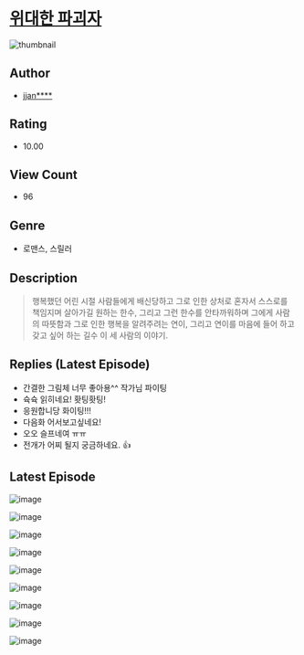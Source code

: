 # [위대한 파괴자](https://comic.naver.com/bestChallenge/list?titleId=811067)
![thumbnail](https://image-comic.pstatic.net/user_contents_data/challenge_comic/2023/05/25/116181/upload_7090413178935730485_480x623.jpeg)

## Author
- [jjan****](https://comic.naver.com/artistTitle?id=116181)

## Rating
- 10.00

## View Count
- 96

## Genre
- 로맨스, 스릴러

## Description
> 행복했던 어린 시절 사람들에게 배신당하고 그로 인한 상처로 혼자서 스스로를 책임지며 살아가길 원하는 한수, 그리고 그런 한수를 안타까워하며 그에게 사람의 따뜻함과 그로 인한 행복을 알려주려는 연이, 그리고 연이를 마음에 들어 하고 갖고 싶어 하는 길수 이 세 사람의 이야기.

## Replies (Latest Episode)
- 간결한 그림체 너무 좋아용^^ 작가님 파이팅
- 슉슉 읽히네요! 홧팅홧팅!
- 응원합니당 화이팅!!!
- 다음화 어서보고싶네요!
- 오오 슬프네여 ㅠㅠ
- 전개가 어찌 될지 궁금하네요. 👍

## Latest Episode
![image](https://image-comic.pstatic.net/user_contents_data/challenge_comic/2023/05/25/116181/upload_7089340026210104164.jpeg)

![image](https://image-comic.pstatic.net/user_contents_data/challenge_comic/2023/05/25/116181/upload_3472331809628435044.jpeg)

![image](https://image-comic.pstatic.net/user_contents_data/challenge_comic/2023/05/25/116181/upload_3474635294977831012.jpeg)

![image](https://image-comic.pstatic.net/user_contents_data/challenge_comic/2023/05/25/116181/upload_7075489700834850660.jpeg)

![image](https://image-comic.pstatic.net/user_contents_data/challenge_comic/2023/05/25/116181/upload_7089903010542925366.jpeg)

![image](https://image-comic.pstatic.net/user_contents_data/challenge_comic/2023/05/25/116181/upload_7291720560220976178.jpeg)

![image](https://image-comic.pstatic.net/user_contents_data/challenge_comic/2023/05/25/116181/upload_4135820908675228770.jpeg)

![image](https://image-comic.pstatic.net/user_contents_data/challenge_comic/2023/05/25/116181/upload_3905239036091392817.jpeg)

![image](https://image-comic.pstatic.net/user_contents_data/challenge_comic/2023/05/25/116181/upload_3761741786455028833.jpeg)
